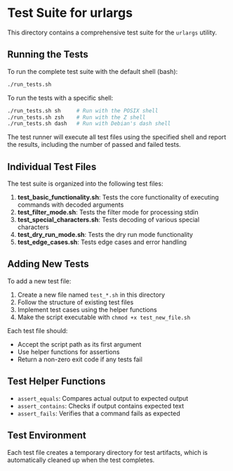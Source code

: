 # Test Suite for urlargs

This directory contains a comprehensive test suite for the `urlargs` utility.

## Running the Tests

To run the complete test suite with the default shell (bash):

```bash
./run_tests.sh
```

To run the tests with a specific shell:

```bash
./run_tests.sh sh     # Run with the POSIX shell
./run_tests.sh zsh    # Run with the Z shell
./run_tests.sh dash   # Run with Debian's dash shell
```

The test runner will execute all test files using the specified shell and report the results, including the number of passed and failed tests.

## Individual Test Files

The test suite is organized into the following test files:

1. **test_basic_functionality.sh**: Tests the core functionality of executing commands with decoded arguments
2. **test_filter_mode.sh**: Tests the filter mode for processing stdin
3. **test_special_characters.sh**: Tests decoding of various special characters
4. **test_dry_run_mode.sh**: Tests the dry run mode functionality
5. **test_edge_cases.sh**: Tests edge cases and error handling

## Adding New Tests

To add a new test file:

1. Create a new file named `test_*.sh` in this directory
2. Follow the structure of existing test files
3. Implement test cases using the helper functions
4. Make the script executable with `chmod +x test_new_file.sh`

Each test file should:
- Accept the script path as its first argument
- Use helper functions for assertions
- Return a non-zero exit code if any tests fail

## Test Helper Functions

- `assert_equals`: Compares actual output to expected output
- `assert_contains`: Checks if output contains expected text
- `assert_fails`: Verifies that a command fails as expected

## Test Environment

Each test file creates a temporary directory for test artifacts, which is automatically cleaned up when the test completes.